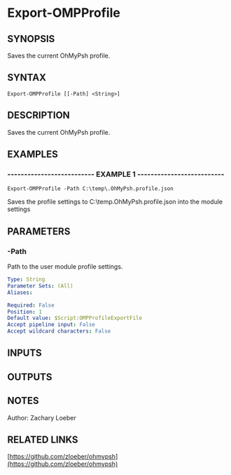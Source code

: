 ﻿---
external help file: OhMyPsh-help.xml
Module Name: OhMyPsh
online version: https://github.com/zloeber/ohmypsh
schema: 2.0.0
---

# Export-OMPProfile

## SYNOPSIS
Saves the current OhMyPsh profile.

## SYNTAX

```
Export-OMPProfile [[-Path] <String>]
```

## DESCRIPTION
Saves the current OhMyPsh profile.

## EXAMPLES

### -------------------------- EXAMPLE 1 --------------------------
```
Export-OMPProfile -Path C:\temp\.OhMyPsh.profile.json
```

Saves the profile settings to C:\temp\.OhMyPsh.profile.json into the module settings

## PARAMETERS

### -Path
Path to the user module profile settings.

```yaml
Type: String
Parameter Sets: (All)
Aliases: 

Required: False
Position: 1
Default value: $Script:OMPProfileExportFile
Accept pipeline input: False
Accept wildcard characters: False
```

## INPUTS

## OUTPUTS

## NOTES
Author: Zachary Loeber

## RELATED LINKS

[https://github.com/zloeber/ohmypsh](https://github.com/zloeber/ohmypsh)

